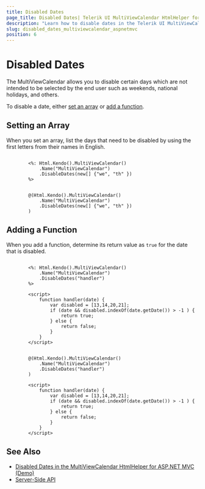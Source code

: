 ```yaml
---
title: Disabled Dates
page_title: Disabled Dates| Telerik UI MultiViewCalendar HtmlHelper for ASP.NET MVC
description: "Learn how to disable dates in the Telerik UI MultiViewCalendar HtmlHelper for ASP.NET MVC."
slug: disabled_dates_multiviewcalendar_aspnetmvc
position: 6
---
```


# Disabled Dates

The MultiViewCalendar allows you to disable certain days which are not intended to be selected by the end user such as weekends, national holidays, and others.

To disable a date, either [set an array](#setting-and-array) or [add a function](#adding-a-function).

## Setting an Array

When you set an array, list the days that need to be disabled by using the first letters from their names in English.

```ASPX

        <%: Html.Kendo().MultiViewCalendar()
            .Name("MultiViewCalendar")
            .DisableDates(new[] {"we", "th" })
        %>
```
```Razor

        @(Html.Kendo().MultiViewCalendar()
            .Name("MultiViewCalendar")
            .DisableDates(new[] {"we", "th" })
        )
```

## Adding a Function

When you add a function, determine its return value as `true` for the date that is disabled.

```ASPX

        <%: Html.Kendo().MultiViewCalendar()
            .Name("MultiViewCalendar")
            .DisableDates("handler")
        %>

        <script>
            function handler(date) {
                var disabled = [13,14,20,21];
                if (date && disabled.indexOf(date.getDate()) > -1 ) {
                    return true;
                } else {
                    return false;
                }
            }
        </script>
```
```Razor

        @(Html.Kendo().MultiViewCalendar()
            .Name("MultiViewCalendar")
            .DisableDates("handler")
        )

        <script>
            function handler(date) {
                var disabled = [13,14,20,21];
                if (date && disabled.indexOf(date.getDate()) > -1 ) {
                    return true;
                } else {
                    return false;
                }
            }
        </script>
```

## See Also

* [Disabled Dates in the MultiViewCalendar HtmlHelper for ASP.NET MVC (Demo)](https://demos.telerik.com/aspnet-mvc/multiviewcalendar/disabled-dates)
* [Server-Side API](/api/multiviewcalendar)
